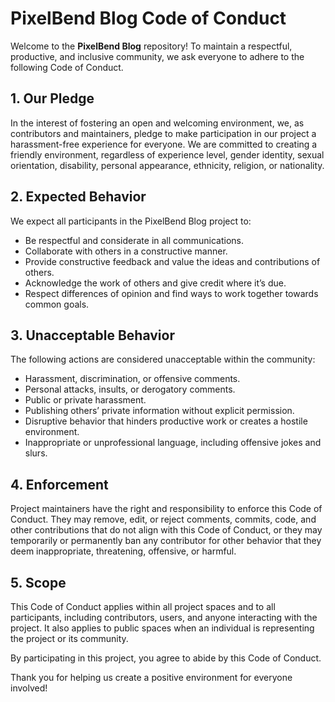 # PixelBend Blog Code of Conduct

Welcome to the **PixelBend Blog** repository! To maintain a respectful, productive, and inclusive community, we ask everyone to adhere to the following Code of Conduct.

## 1. Our Pledge

In the interest of fostering an open and welcoming environment, we, as contributors and maintainers, pledge to make participation in our project a harassment-free experience for everyone. We are committed to creating a friendly environment, regardless of experience level, gender identity, sexual orientation, disability, personal appearance, ethnicity, religion, or nationality.

## 2. Expected Behavior

We expect all participants in the PixelBend Blog project to:

- Be respectful and considerate in all communications.
- Collaborate with others in a constructive manner.
- Provide constructive feedback and value the ideas and contributions of others.
- Acknowledge the work of others and give credit where it’s due.
- Respect differences of opinion and find ways to work together towards common goals.

## 3. Unacceptable Behavior

The following actions are considered unacceptable within the community:

- Harassment, discrimination, or offensive comments.
- Personal attacks, insults, or derogatory comments.
- Public or private harassment.
- Publishing others’ private information without explicit permission.
- Disruptive behavior that hinders productive work or creates a hostile environment.
- Inappropriate or unprofessional language, including offensive jokes and slurs.

## 4. Enforcement

Project maintainers have the right and responsibility to enforce this Code of Conduct. They may remove, edit, or reject comments, commits, code, and other contributions that do not align with this Code of Conduct, or they may temporarily or permanently ban any contributor for other behavior that they deem inappropriate, threatening, offensive, or harmful.

## 5. Scope

This Code of Conduct applies within all project spaces and to all participants, including contributors, users, and anyone interacting with the project. It also applies to public spaces when an individual is representing the project or its community.

By participating in this project, you agree to abide by this Code of Conduct.

Thank you for helping us create a positive environment for everyone involved!
